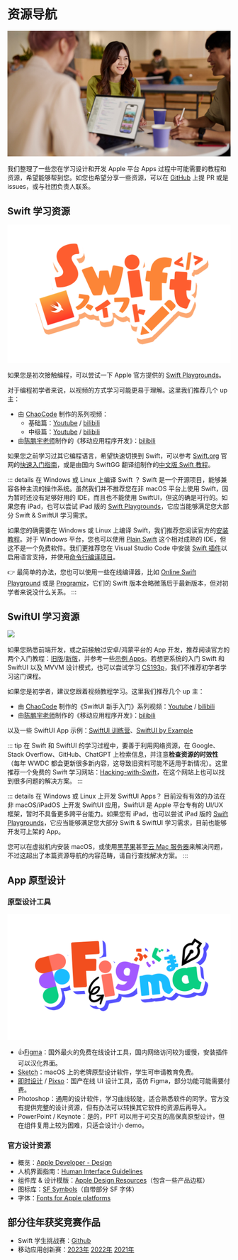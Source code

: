 # 资源导航

![Let's Swift!](developers.jpeg)

我们整理了一些您在学习设计和开发 Apple 平台 Apps 过程中可能需要的教程和资源，希望能够帮到您。如您也希望分享一些资源，可以在 [GitHub](https://github.com/AQiu-2003/JLUiOSClub_Web/edit/main/docs/resources/index.md) 上提 PR 或是 issues，或与社团负责人联系。

## Swift 学习资源

![](SwiftTransparent.png)

如果您是初次接触编程，可以尝试一下 Apple 官方提供的 [Swift Playgrounds](https://developer.apple.com/cn/swift-playgrounds/)。

对于编程初学者来说，以视频的方式学习可能更易于理解。这里我们推荐几个 up 主：

- 由 [ChaoCode](https://chaocode.co/) 制作的系列视频：
  - 基础篇：[Youtube](https://www.youtube.com/playlist?list=PLXM8k1EWy5kiAD0o69R00b7I62ZVUyfJJ) / [bilibili](https://space.bilibili.com/130089976/channel/seriesdetail?sid=2287792)
  - 中级篇：[Youtube](https://www.youtube.com/playlist?list=PLXM8k1EWy5ki_TSdt_Gxd3JRnnaucBiFW) / [bilibili](https://space.bilibili.com/130089976/channel/seriesdetail?sid=2289585) 
- 由[陈鹏宇老师](https://space.bilibili.com/28238054)制作的《移动应用程序开发》：[bilibili](https://www.bilibili.com/video/BV19N4y1Z7EE/?vd_source=80241e7dddac0c1114813c308430060d)

如果您之前学习过其它编程语言，希望快速切换到 Swift，可以参考 [Swift.org](https://swift.org/) 官网的[快速入门指南](https://www.swift.org/getting-started/)，或是由国内 SwiftGG 翻译组制作的[中文版 Swift 教程](https://gitbook.swiftgg.team/swift/huan-ying-shi-yong-swift/03_a_swift_tour)。

::: details 在 Windows 或 Linux 上编译 Swift ？
Swift 是一个开源项目，能够兼容各种主流的操作系统。虽然我们并不推荐您在非 macOS 平台上使用 Swift，因为暂时还没有足够好用的 IDE，而且也不能使用 SwiftUI，但这的确是可行的。如果您有 iPad，也可以尝试 iPad 版的 [Swift Playgrounds](https://developer.apple.com/cn/swift-playgrounds/)，它应当能够满足您大部分 Swift & SwiftUI 学习需求。

如果您的确需要在 Windows 或 Linux 上编译 Swift，我们推荐您阅读官方的[安装教程](https://www.swift.org/install/)。对于 Windows 平台，您也可以使用 [Plain Swift](https://www.plainswift.com/) 这个相对成熟的 IDE，但这不是一个免费软件。我们更推荐您在 Visual Studio Code 中安装 [Swift 插件](https://marketplace.visualstudio.com/items?itemName=sswg.swift-lang)以启用语言支持，并使用[命令行编译项目](https://www.swift.org/getting-started/cli-swiftpm/)。

👉 最简单的办法，您也可以使用一些在线编译器，比如 [Online Swift Playground](https://online.swiftplayground.run/) 或是 [Programiz](https://www.programiz.com/swift/online-compiler/)，它们的 Swift 版本会略微落后于最新版本，但对初学者来说没什么关系。
:::

## SwiftUI 学习资源

![](https://developer.apple.com/news/images/og/swiftui-og.png)

如果您熟悉前端开发，或之前接触过安卓/鸿蒙平台的 App 开发，推荐阅读官方的两个入门教程：[旧版](https://developer.apple.com/tutorials/swiftui)/[新版](https://developer.apple.com/tutorials/develop-in-swift)，并参考一些[示例 Apps](https://developer.apple.com/tutorials/sample-apps)。若想更系统的入门 Swift 和 SwiftUI 以及 MVVM 设计模式，也可以尝试学习 [CS193p](https://cs193p.sites.stanford.edu/)，我们不推荐初学者学习这门课程。

如果您是初学者，建议您跟着视频教程学习。这里我们推荐几个 up 主：

- 由 [ChaoCode](https://chaocode.co/) 制作的《SwiftUI 新手入门》系列视频：[Youtube](https://www.youtube.com/playlist?list=PLXM8k1EWy5khONZ9M9ytK8mMrcEOXvGsE) / [bilibili](https://space.bilibili.com/1911023449/channel/collectiondetail?sid=809115)
- 由[陈鹏宇老师](https://space.bilibili.com/28238054)制作的《移动应用程序开发》：[bilibili](https://www.bilibili.com/video/BV19N4y1Z7EE/?vd_source=80241e7dddac0c1114813c308430060d)

以及一些 SwiftUI App 示例：[SwiftUI 训练营](https://space.bilibili.com/249603883)、[SwiftUI by Example](https://www.hackingwithswift.com/quick-start/swiftui)

::: tip 
在 Swift 和 SwiftUI 的学习过程中，要善于利用网络资源，在 Google、Stack Overflow、GitHub、ChatGPT 上检索信息，并注意**检查资源的时效性**（每年 WWDC 都会更新很多新内容，这导致旧资料可能不适用于新情况）。这里推荐一个免费的 Swift 学习网站：[Hacking-with-Swift](https://www.hackingwithswift.com/)，在这个网站上也可以找到很多问题的解决方案。
:::

::: details 在 Windows 或 Linux 上开发 SwiftUI Apps？
目前没有有效的办法在非 macOS/iPadOS 上开发 SwiftUI 应用，SwiftUI 是 Apple 平台专有的 UI/UX 框架，暂时不具备更多跨平台能力。如果您有 iPad，也可以尝试 iPad 版的 [Swift Playgrounds](https://developer.apple.com/cn/swift-playgrounds/)，它应当能够满足您大部分 Swift & SwiftUI 学习需求，目前也能够开发可上架的 App。

您可以在虚拟机内安装 macOS，或使用[黑苹果](https://blog.daliansky.net/)甚至[云 Mac 服务器](https://aws.amazon.com/cn/ec2/instance-types/mac/)来解决问题，不过这超出了本篇资源导航的内容范畴，请自行查找解决方案。
:::

## App 原型设计

### 原型设计工具

![](Figma.png)

- 👍[Figma](https://www.figma.com/)：国外最火的免费在线设计工具，国内网络访问较为缓慢，安装插件可以汉化界面。
- [Sketch](https://www.sketch.com/)：macOS 上的老牌原型设计软件，学生可申请教育免费。
- [即时设计](https://js.design/) / [Pixso](https://pixso.cn/)：国产在线 UI 设计工具，高仿 Figma，部分功能可能需要付费。
- Photoshop：通用的设计软件，学习曲线较陡，适合熟悉软件的同学。官方没有提供完整的设计资源，但有办法可以转换其它软件的资源后再导入。
- PowerPoint / Keynote：是的，PPT 可以用于可交互的高保真原型设计，但在组件复用上较为困难，只适合设计小 demo。

### 官方设计资源

- 概览：[Apple Developer - Design](https://developer.apple.com/cn/design/)
- 人机界面指南：[Human Interface Guidelines](https://developer.apple.com/cn/design/human-interface-guidelines)
- 组件库 & 设计模版：[Apple Design Resources](https://developer.apple.com/cn/design/resources/)（包含一些产品边框）
- 图标库：[SF Symbols](https://developer.apple.com/cn/sf-symbols/)（自带部分 SF 字体）
- 字体：[Fonts for Apple platforms](https://developer.apple.com/fonts/)

## 部分往年获奖竞赛作品

- Swift 学生挑战赛：[Github](https://github.com/wwdc)
- 移动应用创新赛：[2023年](https://sspai.com/post/82738) [2022年](https://sspai.com/post/75611) [2021年](https://sspai.com/post/70453)

<style scoped>
img {
  box-shadow: none !important;
}

</style>
